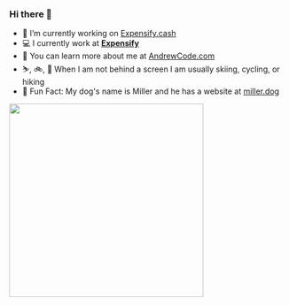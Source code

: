 ### Hi there 🤠

- 🚀 I’m currently working on [Expensify.cash](https://github.com/Expensify/Expensify.cash)
- 💻 I currently work at [**Expensify**](https://expensify.com/)
- 📖 You can learn more about me at [AndrewCode.com](https://andrewcode.com/)
- ⛷, 🚲, 🥾 When I am not behind a screen I am usually skiing, cycling, or hiking
- 🐶 Fun Fact: My dog's name is Miller and he has a website at [miller.dog](https://miller.dog)
<img width="350" src="https://user-images.githubusercontent.com/2838819/103249128-03bbe900-492b-11eb-824c-7abcfe9193d0.JPG" />


